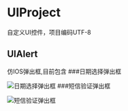 # UIProject
自定义UI控件，项目编码UTF-8
## UIAlert
仿IOS弹出框,目前包含
###日期选择弹出框

![日期选择弹出框](https://github.com/UIAndroid/UIProject/tree/master/UIAlert/Images/DateDialog.png)
###短信验证弹出框

![短信验证弹出框](https://github.com/UIAndroid/UIProject/tree/master/UIAlert/Images/SMSDialog.png)
